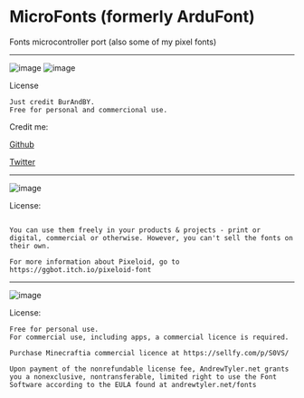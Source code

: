 # MicroFonts (formerly ArduFont)
Fonts microcontroller port (also some of my pixel fonts)

___
![image](https://user-images.githubusercontent.com/48630651/191004742-a6474c25-5118-4ef3-a3b2-ac007fe4d9a7.png)
![image](https://user-images.githubusercontent.com/48630651/191005539-58632d1d-c2f6-4576-bcdb-d1f50fce1428.png)

License
```
Just credit BurAndBY.
Free for personal and commercional use.
```

Credit me:

[Github](https://github.com/burandby)

[Twitter](https://twitter.com/burandby)


______
![image](https://user-images.githubusercontent.com/48630651/191002914-0690c4d0-5f6d-4a04-9531-84312c560243.png) 

License:
``` This font family are licensed under the SIL Open Font License, Version 1.1.

You can use them freely in your products & projects - print or digital, commercial or otherwise. However, you can't sell the fonts on their own.

For more information about Pixeloid, go to https://ggbot.itch.io/pixeloid-font 
```

___

![image](https://user-images.githubusercontent.com/48630651/191003939-fe473c9d-62ea-4533-908b-df4a788ebe65.png)

License:
``` 
Free for personal use.
For commercial use, including apps, a commercial licence is required.

Purchase Minecraftia commercial licence at https://sellfy.com/p/S0VS/

Upon payment of the nonrefundable license fee, AndrewTyler.net grants you a nonexclusive, nontransferable, limited right to use the Font Software according to the EULA found at andrewtyler.net/fonts
```
